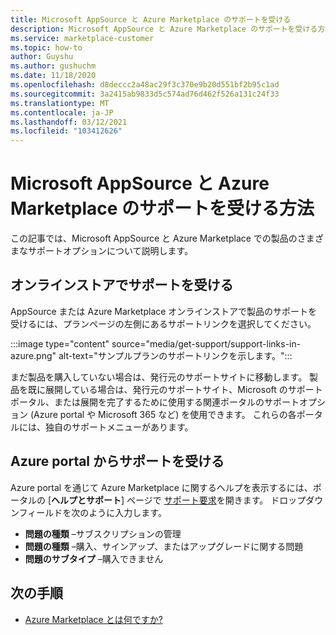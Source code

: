 ```yaml
---
title: Microsoft AppSource と Azure Marketplace のサポートを受ける
description: Microsoft AppSource と Azure Marketplace のサポートを受ける方法について説明します。
ms.service: marketplace-customer
ms.topic: how-to
author: Guyshu
ms.author: gushuchm
ms.date: 11/18/2020
ms.openlocfilehash: d8deccc2a48ac29f3c370e9b20d551bf2b95c1ad
ms.sourcegitcommit: 3a2415ab9833d5c574ad76d462f526a131c24f33
ms.translationtype: MT
ms.contentlocale: ja-JP
ms.lasthandoff: 03/12/2021
ms.locfileid: "103412626"
---
```

# <a name="how-to-get-support-for-microsoft-appsource-and-azure-marketplace"></a>Microsoft AppSource と Azure Marketplace のサポートを受ける方法

この記事では、Microsoft AppSource と Azure Marketplace での製品のさまざまなサポートオプションについて説明します。 

## <a name="get-support-in-an-online-store"></a>オンラインストアでサポートを受ける

AppSource または Azure Marketplace オンラインストアで製品のサポートを受けるには、プランページの左側にあるサポートリンクを選択してください。 

:::image type="content" source="media/get-support/support-links-in-azure.png" alt-text="サンプルプランのサポートリンクを示します。":::

まだ製品を購入していない場合は、発行元のサポートサイトに移動します。 製品を既に展開している場合は、発行元のサポートサイト、Microsoft のサポートポータル、または展開を完了するために使用する関連ポータルのサポートオプション (Azure portal や Microsoft 365 など) を使用できます。 これらの各ポータルには、独自のサポートメニューがあります。

## <a name="get-support-from-the-azure-portal"></a>Azure portal からサポートを受ける

Azure portal を通じて Azure Marketplace に関するヘルプを表示するには、ポータルの [**ヘルプとサポート**] ページで [サポート要求](https://portal.azure.com/#blade/Microsoft_Azure_Support/HelpAndSupportBlade/newsupportrequest)を開きます。 ドロップダウンフィールドを次のように入力します。

- **問題の種類** –サブスクリプションの管理
- **問題の種類** –購入、サインアップ、またはアップグレードに関する問題
- **問題のサブタイプ** –購入できません

## <a name="next-steps"></a>次の手順

- [Azure Marketplace とは何ですか?](azure-marketplace-overview.md)
